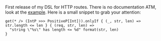 First release of my DSL for HTTP routes. There is no documentation ATM, look at the
[example](https://github.com/mvv/routineer/blob/master/examples/servlet/src/main/scala/com/github/mvv/routineer/examples/servlet/ExampleServlet.scala).
Here is a small snippet to grab your attention:

	get(* /> (IntP >>> PositiveP[Int])).onlyIf { (_, str, len) => str.length <= len } { (req, str, len) =>
	  "string \"%s\" has length <= %d" format(str, len)
	}

